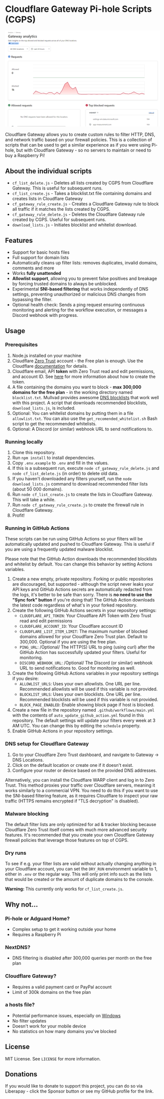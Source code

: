 # Cloudflare Gateway Pi-hole Scripts (CGPS)

![Cloudflare Gateway Analytics screenshot showing a thousand blocked DNS requests](.github/images/gateway_analytics.png)

Cloudflare Gateway allows you to create custom rules to filter HTTP, DNS, and network traffic based on your firewall policies. This is a collection of scripts that can be used to get a similar experience as if you were using Pi-hole, but with Cloudflare Gateway - so no servers to maintain or need to buy a Raspberry Pi!

## About the individual scripts

- `cf_list_delete.js` - Deletes all lists created by CGPS from Cloudflare Gateway. This is useful for subsequent runs.
- `cf_list_create.js` - Takes a blocklist.txt file containing domains and creates lists in Cloudflare Gateway
- `cf_gateway_rule_create.js` - Creates a Cloudflare Gateway rule to block all traffic if it matches the lists created by CGPS.
- `cf_gateway_rule_delete.js` - Deletes the Cloudflare Gateway rule created by CGPS. Useful for subsequent runs.
- `download_lists.js` - Initiates blocklist and whitelist download.

## Features

- Support for basic hosts files
- Full support for domain lists
- Automatically cleans up filter lists: removes duplicates, invalid domains, comments and more
- Works **fully unattended**
- **Allowlist support**, allowing you to prevent false positives and breakage by forcing trusted domains to always be unblocked.
- Experimental **SNI-based filtering** that works independently of DNS settings, preventing unauthorized or malicious DNS changes from bypassing the filter.
- Optional health check: Sends a ping request ensuring continuous monitoring and alerting for the workflow execution, or messages a Discord webhook with progress.

## Usage

### Prerequisites

1. Node.js installed on your machine
2. Cloudflare [Zero Trust](https://one.dash.cloudflare.com/) account - the Free plan is enough. Use the Cloudflare [documentation](https://developers.cloudflare.com/cloudflare-one/) for details.
3. Cloudflare email, API **token** with Zero Trust read and edit permissions, and account ID. See [here](https://github.com/mrrfv/cloudflare-gateway-pihole-scripts/blob/main/extended_guide.md#cloudflare_api_token) for more information about how to create the token.
4. A file containing the domains you want to block - **max 300,000 domains for the free plan** - in the working directory named `blocklist.txt`. Mullvad provides awesome [DNS blocklists](https://github.com/mullvad/dns-blocklists) that work well with this project. A script that downloads recommended blocklists, `download_lists.js`, is included.
5. Optional: You can whitelist domains by putting them in a file `allowlist.txt`. You can also use the `get_recomended_whitelist.sh` Bash script to get the recommended whitelists.
6. Optional: A Discord (or similar) webhook URL to send notifications to.

### Running locally

1. Clone this repository.
2. Run `npm install` to install dependencies.
3. Copy `.env.example` to `.env` and fill in the values.
4. If this is a subsequent run, execute `node cf_gateway_rule_delete.js` and `node cf_list_delete.js` (in order) to delete old data.
5. If you haven't downloaded any filters yourself, run the `node download_lists.js` command to download recommended filter lists (about 50 000 domains).
6. Run `node cf_list_create.js` to create the lists in Cloudflare Gateway. This will take a while.
7. Run `node cf_gateway_rule_create.js` to create the firewall rule in Cloudflare Gateway.
8. Profit!

### Running in GitHub Actions

These scripts can be run using GitHub Actions so your filters will be automatically updated and pushed to Cloudflare Gateway. This is useful if you are using a frequently updated malware blocklist.

Please note that the GitHub Action downloads the recommended blocklists and whitelist by default. You can change this behavior by setting Actions variables.

1. Create a new empty, private repository. Forking or public repositories are discouraged, but supported - although the script never leaks your API keys and GitHub Actions secrets are automatically redacted from the logs, it's better to be safe than sorry. There is **no need to use the "Sync fork" button** if you're doing that! The GitHub Action downloads the latest code regardless of what's in your forked repository.
2. Create the following GitHub Actions secrets in your repository settings:
   - `CLOUDFLARE_API_TOKEN`: Your Cloudflare API Token with Zero Trust read and edit permissions
   - `CLOUDFLARE_ACCOUNT_ID`: Your Cloudflare account ID
   - `CLOUDFLARE_LIST_ITEM_LIMIT`: The maximum number of blocked domains allowed for your Cloudflare Zero Trust plan. Default to 300,000. Optional if you are using the free plan.
   - `PING_URL`: /Optional/ The HTTP(S) URL to ping (using curl) after the GitHub Action has successfully updated your filters. Useful for monitoring.
   - `DISCORD_WEBHOOK_URL`: /Optional/ The Discord (or similar) webhook URL to send notifications to. Good for monitoring as well.
3. Create the following GitHub Actions variables in your repository settings if you desire:
   - `ALLOWLIST_URLS`: Uses your own allowlists. One URL per line. Recommended allowlists will be used if this variable is not provided.
   - `BLOCKLIST_URLS`: Uses your own blocklists. One URL per line. Recommended blocklists will be used if this variable is not provided.
   - `BLOCK_PAGE_ENABLED`: Enable showing block page if host is blocked.
4. Create a new file in the repository named `.github/workflows/main.yml` with the contents of `auto_update_github_action.yml` found in this repository. The default settings will update your filters every week at 3 AM UTC. You can change this by editing the `schedule` property.
5. Enable GitHub Actions in your repository settings.

### DNS setup for Cloudflare Gateway

1. Go to your Cloudflare Zero Trust dashboard, and navigate to Gateway -> DNS Locations.
2. Click on the default location or create one if it doesn't exist.
3. Configure your router or device based on the provided DNS addresses.

Alternatively, you can install the Cloudflare WARP client and log in to Zero Trust. This method proxies your traffic over Cloudflare servers, meaning it works similarly to a commercial VPN. You need to do this if you want to use the SNI-based filtering feature, as it requires Cloudflare to inspect your raw traffic (HTTPS remains encrypted if "TLS decryption" is disabled).

### Malware blocking

The default filter lists are only optimized for ad & tracker blocking because Cloudflare Zero Trust itself comes with much more advanced security features. It's recommended that you create your own Cloudflare Gateway firewall policies that leverage those features on top of CGPS.

### Dry runs

To see if e.g. your filter lists are valid without actually changing anything in your Cloudflare account, you can set the `DRY_RUN` environment variable to 1, either in `.env` or the regular way. This will only print info such as the lists that would be created or the amount of duplicate domains to the console.

**Warning:** This currently only works for `cf_list_create.js`.

<!-- markdownlint-disable-next-line MD026 -->
## Why not...

### Pi-hole or Adguard Home?

- Complex setup to get it working outside your home
- Requires a Raspberry Pi

### NextDNS?

- DNS filtering is disabled after 300,000 queries per month on the free plan

### Cloudflare Gateway?

- Requires a valid payment card or PayPal account
- Limit of 300k domains on the free plan

### a hosts file?

- Potential performance issues, especially on [Windows](https://github.com/StevenBlack/hosts/issues/93)
- No filter updates
- Doesn't work for your mobile device
- No statistics on how many domains you've blocked

## License

MIT License. See `LICENSE` for more information.

## Donations

If you would like to donate to support this project, you can do so via Liberapay - click the Sponsor button or see my GitHub profile for the link.